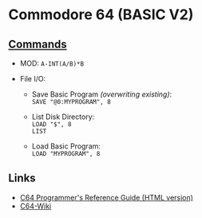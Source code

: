Commodore 64 (BASIC V2)
============

[Commands](https://www.c64-wiki.com/wiki/C64-Commands)
----------

* MOD: `A-INT(A/B)*B`

* File I/O:
  - Save Basic Program _(overwriting existing)_:  
    `SAVE "@0:MYPROGRAM", 8`

  - List Disk Directory:  
    `LOAD "$", 8`  
    `LIST`

  - Load Basic Program:  
    `LOAD "MYPROGRAM", 8`


Links
-----

* [C64 Programmer's Reference Guide (HTML version)](https://www.devili.iki.fi/Computers/Commodore/C64/Programmers_Reference/page_iii.html)
* [C64-Wiki](https://www.c64-wiki.com/wiki/Portal:Coding_languages)
